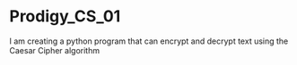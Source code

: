 # Prodigy_CS_01
I am creating a python program that can encrypt and decrypt text using the Caesar Cipher algorithm
